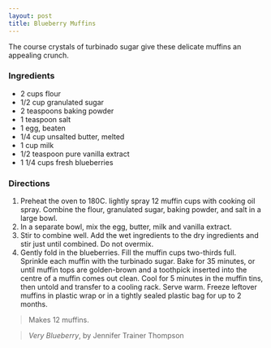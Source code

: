 ```yaml
---
layout: post
title: Blueberry Muffins
---
```


The course crystals of turbinado sugar give these delicate muffins an appealing crunch.

### Ingredients
- 2 cups flour
- 1/2 cup granulated sugar
- 2 teaspoons baking powder
- 1 teaspoon salt
- 1 egg, beaten
- 1/4 cup unsalted butter, melted
- 1 cup milk
- 1/2 teaspoon pure vanilla extract
- 1 1/4 cups fresh blueberries

### Directions
1. Preheat the oven to 180C. lightly spray 12 muffin cups with cooking oil spray. Combine the flour, granulated sugar, baking powder, and salt in a large bowl.
2. In a separate bowl, mix the egg, butter, milk and vanilla extract.
3. Stir to combine well. Add the wet ingredients to the dry ingredients and stir just until combined. Do not overmix. 
4. Gently fold in the blueberries. Fill the muffin cups two-thirds full. Sprinkle each muffin with the turbinado sugar. Bake for 35 minutes, or until muffin tops are golden-brown and a toothpick inserted into the centre of a muffin comes out clean. Cool for 5 minutes in the muffin tins, then untold and transfer to a cooling rack. Serve warm. Freeze leftover muffins in plastic wrap or in a tightly sealed plastic bag for up to 2 months.

> Makes 12 muffins.

> *Very Blueberry*, by Jennifer Trainer Thompson

